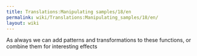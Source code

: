 ```yaml
---
title: Translations:Manipulating samples/18/en
permalink: wiki/Translations:Manipulating_samples/18/en/
layout: wiki
---
```


As always we can add patterns and transformations to these functions, or
combine them for interesting effects
